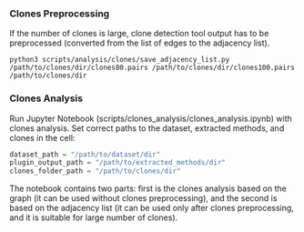 ### Clones Preprocessing

If the number of clones is large, clone detection tool output has to be preprocessed
(converted from the list of edges to the adjacency list).

``` 
python3 scripts/analysis/clones/save_adjacency_list.py  /path/to/clones/dir/clones80.pairs /path/to/clones/dir/clones100.pairs /path/to/clones/dir
```

### Clones Analysis

Run Jupyter Notebook (scripts/clones_analysis/clones_analysis.ipynb) with clones analysis.
Set correct paths to the dataset, extracted methods, and clones in the cell:
```python
dataset_path = "/path/to/dataset/dir"
plugin_output_path = "/path/to/extracted_methods/dir"
clones_folder_path = "/path/to/clones/dir"
```
The notebook contains two parts: first is the clones analysis based on the graph (it can be used without clones preprocessing),
and the second is based on the adjacency list (it can be used only after clones preprocessing,
and it is suitable for large number of clones).